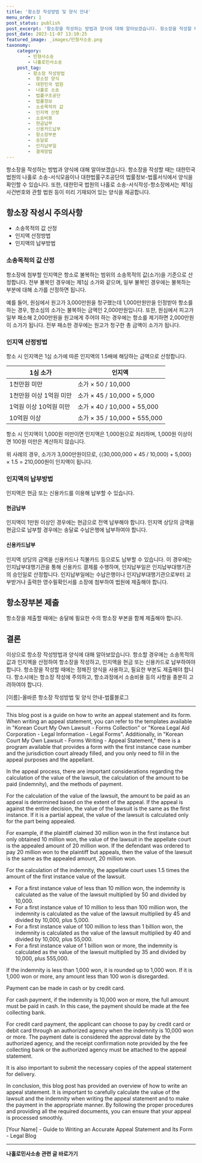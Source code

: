 ```yaml
---
title: '항소장 작성방법 및 양식 안내'
menu_order: 1
post_status: publish
post_excerpt: '항소장을 작성하는 방법과 양식에 대해 알아보겠습니다. 항소장을 작성할 때는 대한민국 법원의 나홀로 소송 서식모음이나 대한법률구조공단의 법률정보 법률서식에서 양식을 확인할 수 있습니다. 또한, 대한민국 법원의 나홀로 소송 서식작성 항소장에서는 제1심 사건번호와 관할 법원 등이 미리 기재되어 있는 양식을 제공합니다.'
post_date: 2023-11-07 13:10:25
featured_image: _images/민형사소송.png
taxonomy:
    category:
        - 민형사소송
        - 나홀로민사소송
    post_tag:
        - 항소장 작성방법
        -  항소장 양식
        -  대한민국 법원
        -  나홀로 소송
        -  법률구조공단
        -  법률정보
        -  소송목적의 값
        -  인지액 산정
        -  소송비용
        -  현금납부
        -  신용카드납부
        -  항소장부본
        -  송달료
        -  인지납부일
        -  결제방법
---
```



항소장을 작성하는 방법과 양식에 대해 알아보겠습니다. 항소장을 작성할 때는 대한민국 법원의 나홀로 소송-서식모음이나 대한법률구조공단의 법률정보-법률서식에서 양식을 확인할 수 있습니다. 또한, 대한민국 법원의 나홀로 소송-서식작성-항소장에서는 제1심 사건번호와 관할 법원 등이 미리 기재되어 있는 양식을 제공합니다.

## 항소장 작성시 주의사항

* 소송목적의 값 산정
* 인지액 산정방법
* 인지액의 납부방법

### 소송목적의 값 산정

항소장에 첨부할 인지액은 항소로 불복하는 범위의 소송목적의 값(소가)을 기준으로 산정합니다. 전부 불복인 경우에는 제1심 소가와 같으며, 일부 불복인 경우에는 불복하는 부분에 대해 소가를 산정하면 됩니다.

예를 들어, 원심에서 원고가 3,000만원을 청구했는데 1,000만원만을 인정받아 항소를 하는 경우, 항소심의 소가는 불복하는 금액인 2,000만원입니다. 또한, 원심에서 피고가 일부 패소해 2,000만원을 원고에게 주어야 하는 경우에는 항소를 제기하면 2,000만원이 소가가 됩니다. 전부 패소한 경우에는 원고가 청구한 총 금액이 소가가 됩니다.

### 인지액 산정방법

항소 시 인지액은 1심 소가에 따른 인지액의 1.5배에 해당하는 금액으로 산정합니다.

| 1심 소가 | 인지액 |
| ------- | ------ |
| 1천만원 미만 | 소가 × 50 / 10,000 |
| 1천만원 이상 1억원 미만 | 소가 × 45 / 10,000 + 5,000 |
| 1억원 이상 10억원 미만 | 소가 × 40 / 10,000 + 55,000 |
| 10억원 이상 | 소가 × 35 / 10,000 + 555,000 |

항소 시 인지액이 1,000원 미만이면 인지액은 1,000원으로 처리하며, 1,000원 이상이면 100원 미만은 계산하지 않습니다.

위 사례의 경우, 소가가 3,000만원이므로, {(30,000,000 × 45 / 10,000) + 5,000} × 1.5 = 210,000원이 인지액이 됩니다.

### 인지액의 납부방법

인지액은 현금 또는 신용카드를 이용해 납부할 수 있습니다.

#### 현금납부

인지액이 1만원 이상인 경우에는 현금으로 전액 납부해야 합니다. 인지액 상당의 금액을 현금으로 납부할 경우에는 송달료 수납은행에 납부하여야 합니다.

#### 신용카드납부

인지액 상당의 금액을 신용카드나 직불카드 등으로도 납부할 수 있습니다. 이 경우에는 인지납부대행기관을 통해 신용카드 결제를 수행하며, 인지납부일은 인지납부대행기관의 승인일로 산정합니다. 인지납부일에는 수납은행이나 인지납부대행기관으로부터 교부받거나 출력한 영수필확인서를 소장에 첨부하여 법원에 제출해야 합니다.

## 항소장부본 제출

항소장을 제출할 때에는 송달에 필요한 수의 항소장 부본을 함께 제출해야 합니다.


## 결론

이상으로 항소장 작성방법과 양식에 대해 알아보았습니다. 항소할 경우에는 소송목적의 값과 인지액을 산정하여 항소장을 작성하고, 인지액을 현금 또는 신용카드로 납부하여야 합니다. 항소장을 작성할 때에는 정해진 양식을 사용하고, 필요한 부본도 제출해야 합니다. 항소시에는 항소장 작성에 주의하고, 항소과정에서 소송비용 등의 사항을 충분히 고려하여야 합니다.

[이름]-올바른 항소장 작성방법 및 양식 안내-법률블로그

---
 
This blog post is a guide on how to write an appeal statement and its form. When writing an appeal statement, you can refer to the templates available in "Korean Court My Own Lawsuit - Forms Collection" or "Korea Legal Aid Corporation - Legal Information - Legal Forms". Additionally, in "Korean Court My Own Lawsuit - Forms Writing - Appeal Statement," there is a program available that provides a form with the first instance case number and the jurisdiction court already filled, and you only need to fill in the appeal purposes and the appellant.

In the appeal process, there are important considerations regarding the calculation of the value of the lawsuit, the calculation of the amount to be paid (indemnity), and the methods of payment.

For the calculation of the value of the lawsuit, the amount to be paid as an appeal is determined based on the extent of the appeal. If the appeal is against the entire decision, the value of the lawsuit is the same as the first instance. If it is a partial appeal, the value of the lawsuit is calculated only for the part being appealed.

For example, if the plaintiff claimed 30 million won in the first instance but only obtained 10 million won, the value of the lawsuit in the appellate court is the appealed amount of 20 million won. If the defendant was ordered to pay 20 million won to the plaintiff but appeals, then the value of the lawsuit is the same as the appealed amount, 20 million won.

For the calculation of the indemnity, the appellate court uses 1.5 times the amount of the first instance value of the lawsuit.

- For a first instance value of less than 10 million won, the indemnity is calculated as the value of the lawsuit multiplied by 50 and divided by 10,000.
- For a first instance value of 10 million to less than 100 million won, the indemnity is calculated as the value of the lawsuit multiplied by 45 and divided by 10,000, plus 5,000.
- For a first instance value of 100 million to less than 1 billion won, the indemnity is calculated as the value of the lawsuit multiplied by 40 and divided by 10,000, plus 55,000.
- For a first instance value of 1 billion won or more, the indemnity is calculated as the value of the lawsuit multiplied by 35 and divided by 10,000, plus 555,000.

If the indemnity is less than 1,000 won, it is rounded up to 1,000 won. If it is 1,000 won or more, any amount less than 100 won is disregarded.

Payment can be made in cash or by credit card.

For cash payment, if the indemnity is 10,000 won or more, the full amount must be paid in cash. In this case, the payment should be made at the fee collecting bank.

For credit card payment, the applicant can choose to pay by credit card or debit card through an authorized agency when the indemnity is 10,000 won or more. The payment date is considered the approval date by the authorized agency, and the receipt confirmation note provided by the fee collecting bank or the authorized agency must be attached to the appeal statement.

It is also important to submit the necessary copies of the appeal statement for delivery.

In conclusion, this blog post has provided an overview of how to write an appeal statement. It is important to carefully calculate the value of the lawsuit and the indemnity when writing the appeal statement and to make the payment in the appropriate manner. By following the proper procedures and providing all the required documents, you can ensure that your appeal is processed smoothly.

[Your Name] - Guide to Writing an Accurate Appeal Statement and Its Form - Legal Blog
<!-- wp:separator -->
<hr class="wp-block-separator has-alpha-channel-opacity"/>
<!-- /wp:separator -->

<!-- wp:group {"backgroundColor":"base","layout":{"type":"constrained"}} -->
<div class="wp-block-group has-base-background-color has-background"><!-- wp:paragraph {"align":"center","fontSize":"medium"} -->
<p class="has-text-align-center has-large-font-size"><strong>나홀로민사소송 관련 글 바로가기</strong></p>
<!-- /wp:paragraph -->


<!-- wp:latest-posts
{"categories":[{"id":14767,"count":19,"description":"","link":"https://uknowlaw.com/category/%eb%82%98%ed%99%80%eb%a1%9c%eb%af%bc%ec%82%ac%ec%86%8c%ec%86%a1/","name":"나홀로민사소송","slug":"나홀로민사소송","taxonomy":"category","parent":0,"meta":[],"_links":{"self":[{"href":"https://uknowlaw.com/wp-json/wp/v2/categories/14767"}],"collection":[{"href":"https://uknowlaw.com/wp-json/wp/v2/categories"}],"about":[{"href":"https://uknowlaw.com/wp-json/wp/v2/taxonomies/category"}],"wp:post_type":[{"href":"https://uknowlaw.com/wp-json/wp/v2/posts?categories=14767"}],"curies":[{"name":"wp","href":"https://api.w.org/{rel}","templated":true}]}}],"postsToShow":100,"excerptLength":28,"postLayout":"grid","columns":2,"featuredImageAlign":"left","featuredImageSizeSlug":"large","fontSize":"small"} /--></div>
<!-- /wp:group -->